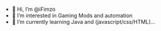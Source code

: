 - 👋 Hi, I’m @iFimzo
- 👀 I’m interested in Gaming Mods and automation
- 🌱 I’m currently learning Java and (javascript/css/HTML)...

<!---
iFimzo/iFimzo is a ✨ special ✨ repository because its `README.md` (this file) appears on your GitHub profile.
You can click the Preview link to take a look at your changes.
--->
